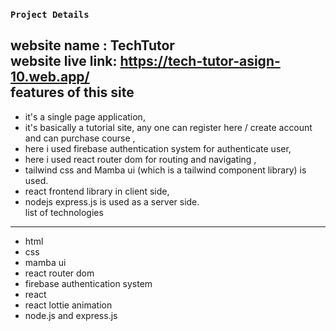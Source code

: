 
### `Project Details`


website name : TechTutor\
website live link: https://tech-tutor-asign-10.web.app/ \
features of this site
----------------------
- it's a single page application,
- it's basically a tutorial site, any one can register here / create account and can purchase course , 
- here i used firebase authentication system for authenticate user, 
- here i used react router dom for routing and navigating , 
- tailwind css and Mamba ui (which is a tailwind component library) is used.
- react frontend library in client side, 
- nodejs express.js is used as a server side. \
list of technologies
-----------------------
- html
- css
- mamba ui 
- react router dom
- firebase authentication system
- react
- react lottie animation
- node.js and express.js
